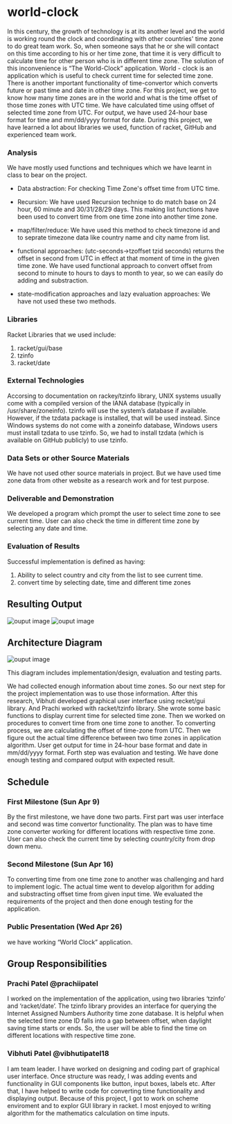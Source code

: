 # world-clock

   In this century, the growth of technology is at its another level and the world is working round the clock and coordinating with other countries' time zone to do great team work. So, when someone says that he or she will contact on this time according to his or her time zone, that time it is very difficult to calculate time for other person who is in different time zone. The solution of this inconvenience is “The World-Clock” application. World - clock is an application which is useful to check current time for selected time zone. There is another important functionality of time-convertor which converts future or past time and date in other time zone. For this project, we get to know how many time zones are in the world and what is the time offset of those time zones with UTC time. We have calculated time using offset of selected time zone from UTC. For output, we have used 24-hour base format for time and mm/dd/yyyy format for date. During this project, we have learned a lot about libraries we used, function of racket, GitHub and experienced team work.

### Analysis
We have mostly used functions and techniques which we have learnt in class to bear on the project. 

- Data abstraction: For checking Time Zone's offset time from UTC time.

- Recursion: We have used Recursion techniqe to do match base on 24 hour, 60 minute and 30/31/28/29 days. This making list functions have been used to convert time from one time zone into another time zone.
  
- map/filter/reduce: We have used this method to check timezone id and to seprate timezone data like country name and city name from list.
  
- functional approaches: (utc-seconds->tzoffset tzid seconds) returns the offset in second from UTC in effect at that moment of time in the given time zone. We have used functional approach to convert offset from second to minute to hours to days to month to year, so we can easily do adding and substraction.  

- state-modification approaches and lazy evaluation approaches: We have not used these two methods. 
 
### Libraries
Racket Libraries that we used include:
1. racket/gui/base
2. tzinfo
3. racket/date


### External Technologies
Accorsing to documentation on rackey/tzinfo library, UNIX systems usually come with a compiled version of the IANA database (typically in /usr/share/zoneinfo). tzinfo will use the system’s database if available. However, if the tzdata package is installed, that will be used instead. Since Windows systems do not come with a zoneinfo database, Windows users must install tzdata to use tzinfo. So, we had to install tzdata (which is available on GitHub publicly) to use tzinfo.

### Data Sets or other Source Materials
We have not used other source materials in project. But we have used time zone data from other website as a research work and for test purpose. 

### Deliverable and Demonstration
We developed a program which prompt the user to select time zone to see current time. User can also check the time in different time zone by selecting any date and time.  

### Evaluation of Results
Successful implementation is defined as having:
1. Ability to select country and city from the list to see current time. 
2. convert time by selecting date, time and different time zones

## Resulting Output

![ouput image](/output1.png?raw=true "ouput image")  ![ouput image](/output2.png?raw=true "ouput image")

## Architecture Diagram

![ouput image](/Diagram.png?raw=true "ouput image")

This diagram includes implementation/design, evaluation and testing parts.
   
   We had collected enough information about time zones. So our next step for the project implementation was to use those information. After this research, Vibhuti developed graphical user interface using recket/gui library. And Prachi worked with racket/tzinfo library. She wrote some basic functions to display current time for selected time zone. Then we worked on procedures to convert time from one time zone to another. To converting process, we are calculating the offset of time-zone from UTC. Then we figure out the actual time difference between two time zones in application algorithm. User get output for time in 24-hour base format and date in mm/dd/yyyy format. Forth step was evaluation and testing. We have done enough testing and compared output with expected result. 



## Schedule

### First Milestone (Sun Apr 9)
By the first milestone, we have done two parts. First part was user interface and second was time convertor functionality. The plan was to have time zone converter working for different locations with respective time zone. User can also check the current time by selecting country/city from drop down menu.

### Second Milestone (Sun Apr 16)
To converting time from one time zone to another was challenging and hard to implement logic. The actual time went to develop algorithm for adding and substracting offset time from given input time.
We evaluated the requirements of the project and then done enough testing for the application. 

### Public Presentation (Wed Apr 26)
we have working “World Clock” application.

## Group Responsibilities

### Prachi Patel @prachiipatel
I worked on the implementation of the application, using two libraries ‘tzinfo’ and ‘racket/date’. The tzinfo library provides an interface for querying the Internet Assigned Numbers Authority time zone database. It is helpful when the selected time zone ID falls into a gap between offset, when daylight saving time starts or ends. So, the user will be able to find the time on different locations with respective time zone. 

### Vibhuti Patel @vibhutipatel18 
I am team leader. I have worked on designing and coding part of graphical user interface. Once structure was ready, I was
adding events and functionality in GUI components like button, input boxes, labels etc. After that, I have helped to write code for converting time functionality and displaying output. Because of this project, I got to work on scheme enviroment and to explor GUI library in racket. I most enjoyed to writing algorithm for the mathematics calculation on time inputs.   

